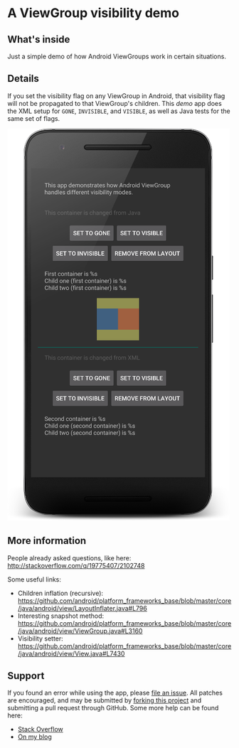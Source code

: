 # A ViewGroup visibility demo

What's inside
-------------

Just a simple demo of how Android ViewGroups work in certain situations.

Details
-------

If you set the visibility flag on any ViewGroup in Android, that visibility flag will not be propagated to that ViewGroup's children.
This *demo* app does the XML setup for `GONE`, `INVISIBLE`, and `VISIBLE`, as well as Java tests for the same set of flags.

![Screenshot](https://raw.githubusercontent.com/milosmns/demo-child-view-visibility/master/resources/Screenshot-Mobile.png)

More information
----------------

People already asked questions, like here: http://stackoverflow.com/q/19775407/2102748

Some useful links:
- Children inflation (recursive): https://github.com/android/platform_frameworks_base/blob/master/core/java/android/view/LayoutInflater.java#L796
- Interesting snapshot method: https://github.com/android/platform_frameworks_base/blob/master/core/java/android/view/ViewGroup.java#L3160
- Visibility setter: https://github.com/android/platform_frameworks_base/blob/master/core/java/android/view/View.java#L7430

Support
-------

If you found an error while using the app, please [file an issue](https://github.com/milosmns/demo-child-view-visibility/issues/new).
All patches are encouraged, and may be submitted by [forking this project](https://github.com/milosmns/demo-child-view-visibility/fork) and
submitting a pull request through GitHub.
Some more help can be found here:
- [Stack Overflow](http://stackoverflow.com/questions/tagged/demo-child-view-visibility)
- [On my blog](http://angrybyte.me)
